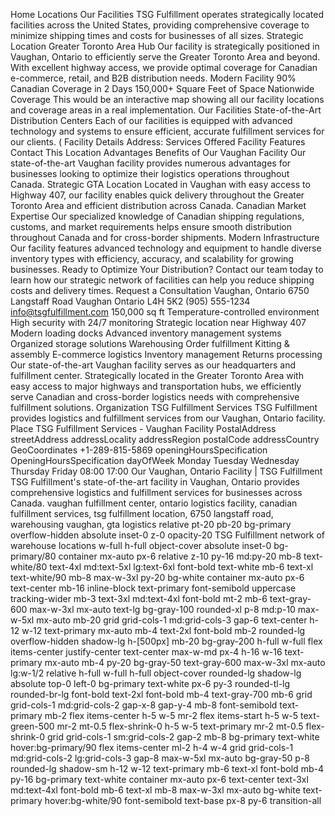 Home
Locations
Our
Facilities
TSG Fulfillment operates strategically located facilities across the United States, 
              providing comprehensive coverage to minimize shipping times and costs for businesses of all sizes.
Strategic Location
Greater Toronto Area
Hub
Our facility is strategically positioned in Vaughan, Ontario to efficiently serve the Greater Toronto Area and beyond. 
              With excellent highway access, we provide optimal coverage for Canadian e-commerce, retail, and B2B distribution needs.
Modern Facility
90%
Canadian Coverage in 2 Days
150,000+
Square Feet of Space
Nationwide Coverage
This would be an interactive map showing all our facility locations 
                  and coverage areas in a real implementation.
Our Facilities
State-of-the-Art
Distribution Centers
Each of our facilities is equipped with advanced technology and systems to ensure 
              efficient, accurate fulfillment services for our clients.
(
Facility Details
Address:
Services Offered
Facility Features
Contact This Location
Advantages
Benefits of Our
Vaughan Facility
Our state-of-the-art Vaughan facility provides numerous advantages for businesses 
              looking to optimize their logistics operations throughout Canada.
Strategic GTA Location
Located in Vaughan with easy access to Highway 407, our facility enables quick delivery 
                throughout the Greater Toronto Area and efficient distribution across Canada.
Canadian Market Expertise
Our specialized knowledge of Canadian shipping regulations, customs, and market requirements 
                helps ensure smooth distribution throughout Canada and for cross-border shipments.
Modern Infrastructure
Our facility features advanced technology and equipment to handle diverse 
                inventory types with efficiency, accuracy, and scalability for growing businesses.
Ready to Optimize Your Distribution?
Contact our team today to learn how our strategic network of facilities can help 
              you reduce shipping costs and delivery times.
Request a Consultation
Vaughan, Ontario
6750 Langstaff Road
Vaughan
Ontario
L4H 5K2
(905) 555-1234
info@tsgfulfillment.com
150,000 sq ft
Temperature-controlled environment
High security with 24/7 monitoring
Strategic location near Highway 407
Modern loading docks
Advanced inventory management systems
Organized storage solutions
Warehousing
Order fulfillment
Kitting & assembly
E-commerce logistics
Inventory management
Returns processing
Our state-of-the-art Vaughan facility serves as our headquarters and fulfillment center. Strategically located in the Greater Toronto Area with easy access to major highways and transportation hubs, we efficiently serve Canadian and cross-border logistics needs with comprehensive fulfillment solutions.
Organization
TSG Fulfillment Services
TSG Fulfillment provides logistics and fulfillment services from our Vaughan, Ontario facility.
Place
TSG Fulfillment Services - Vaughan Facility
PostalAddress
streetAddress
addressLocality
addressRegion
postalCode
addressCountry
GeoCoordinates
+1-289-815-5869
openingHoursSpecification
OpeningHoursSpecification
dayOfWeek
Monday
Tuesday
Wednesday
Thursday
Friday
08:00
17:00
Our Vaughan, Ontario Facility | TSG Fulfillment
TSG Fulfillment's state-of-the-art facility in Vaughan, Ontario provides comprehensive logistics and fulfillment services for businesses across Canada.
vaughan fulfillment center, ontario logistics facility, canadian fulfillment services, tsg fulfillment location, 6750 langstaff road, warehousing vaughan, gta logistics
relative pt-20 pb-20 bg-primary overflow-hidden
absolute inset-0 z-0 opacity-20
TSG Fulfillment network of warehouse locations
w-full h-full object-cover
absolute inset-0 bg-primary/80
container mx-auto px-6 relative z-10 py-16 md:py-20
mb-8 text-white/80
text-4xl md:text-5xl lg:text-6xl font-bold text-white mb-6
text-xl text-white/90 mb-8 max-w-3xl
py-20 bg-white
container mx-auto px-6
text-center mb-16
inline-block text-primary font-semibold uppercase tracking-wider mb-3
text-3xl md:text-4xl font-bold mt-2 mb-6
text-gray-600 max-w-3xl mx-auto text-lg
bg-gray-100 rounded-xl p-8 md:p-10 max-w-5xl mx-auto mb-20
grid grid-cols-1 md:grid-cols-3 gap-6 text-center
h-12 w-12 text-primary mx-auto mb-4
text-2xl font-bold mb-2
rounded-lg overflow-hidden shadow-lg h-[500px] mb-20 bg-gray-200
h-full w-full flex items-center justify-center
text-center max-w-md px-4
h-16 w-16 text-primary mx-auto mb-4
py-20 bg-gray-50
text-gray-600 max-w-3xl mx-auto
lg:w-1/2
relative h-full
w-full h-full object-cover rounded-lg shadow-lg
absolute top-0 left-0 bg-primary text-white px-6 py-3 rounded-tl-lg rounded-br-lg font-bold
text-2xl font-bold mb-4
text-gray-700 mb-6
grid grid-cols-1 md:grid-cols-2 gap-x-8 gap-y-4 mb-8
font-semibold text-primary mb-2 flex items-center
h-5 w-5 mr-2
flex items-start
h-5 w-5 text-green-500 mr-2 mt-0.5 flex-shrink-0
h-5 w-5 text-primary mr-2 mt-0.5 flex-shrink-0
grid grid-cols-1 sm:grid-cols-2 gap-2 mb-8
bg-primary text-white hover:bg-primary/90 flex items-center
ml-2 h-4 w-4
grid grid-cols-1 md:grid-cols-2 lg:grid-cols-3 gap-8 max-w-5xl mx-auto
bg-gray-50 p-8 rounded-lg shadow-sm
h-12 w-12 text-primary mb-6
text-xl font-bold mb-4
py-16 bg-primary text-white
container mx-auto px-6 text-center
text-3xl md:text-4xl font-bold mb-6
text-xl mb-8 max-w-3xl mx-auto
bg-white text-primary hover:bg-white/90 font-semibold text-base px-8 py-6 transition-all
